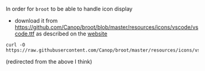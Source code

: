 In order for `broot` to be able to handle icon display
* download it from https://github.com/Canop/broot/blob/master/resources/icons/vscode/vscode.ttf
as described on the [website](https://dystroy.org/broot/icons/)
```
curl -O https://raw.githubusercontent.com/Canop/broot/master/resources/icons/vscode/vscode.ttf
```
(redirected from the above I think)

